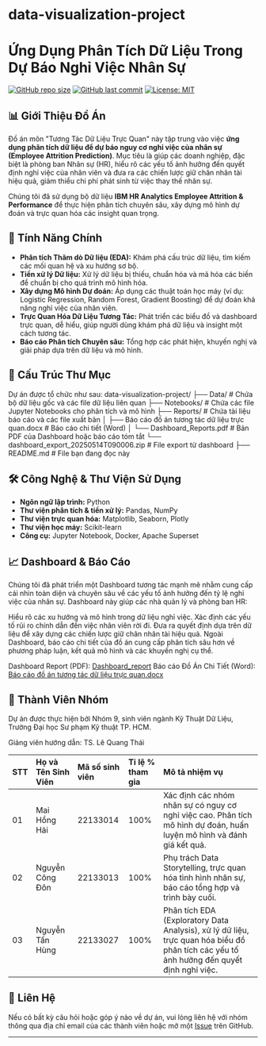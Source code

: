 # data-visualization-project
# Ứng Dụng Phân Tích Dữ Liệu Trong Dự Báo Nghỉ Việc Nhân Sự

[![GitHub repo size](https://img.shields.io/github/repo-size/maihonghai2004/data-visualization-project?style=for-the-badge)](https://github.com/maihonghai2004/data-visualization-project)
[![GitHub last commit](https://img.shields.io/github/last-commit/maihonghai2004/data-visualization-project?style=for-the-badge)](https://github.com/maihonghai2004/data-visualization-project/commits/main)
[![License: MIT](https://img.shields.io/badge/License-MIT-yellow.svg?style=for-the-badge)](https://opensource.org/licenses/MIT)

## 📊 Giới Thiệu Đồ Án

Đồ án môn "Tương Tác Dữ Liệu Trực Quan" này tập trung vào việc **ứng dụng phân tích dữ liệu để dự báo nguy cơ nghỉ việc của nhân sự (Employee Attrition Prediction)**. Mục tiêu là giúp các doanh nghiệp, đặc biệt là phòng ban Nhân sự (HR), hiểu rõ các yếu tố ảnh hưởng đến quyết định nghỉ việc của nhân viên và đưa ra các chiến lược giữ chân nhân tài hiệu quả, giảm thiểu chi phí phát sinh từ việc thay thế nhân sự.

Chúng tôi đã sử dụng bộ dữ liệu **IBM HR Analytics Employee Attrition & Performance** để thực hiện phân tích chuyên sâu, xây dựng mô hình dự đoán và trực quan hóa các insight quan trọng.

## 🚀 Tính Năng Chính

* **Phân tích Thăm dò Dữ liệu (EDA):** Khám phá cấu trúc dữ liệu, tìm kiếm các mối quan hệ và xu hướng sơ bộ.
* **Tiền xử lý Dữ liệu:** Xử lý dữ liệu bị thiếu, chuẩn hóa và mã hóa các biến để chuẩn bị cho quá trình mô hình hóa.
* **Xây dựng Mô hình Dự đoán:** Áp dụng các thuật toán học máy (ví dụ: Logistic Regression, Random Forest, Gradient Boosting) để dự đoán khả năng nghỉ việc của nhân viên.
* **Trực Quan Hóa Dữ Liệu Tương Tác:** Phát triển các biểu đồ và dashboard trực quan, dễ hiểu, giúp người dùng khám phá dữ liệu và insight một cách tương tác.
* **Báo cáo Phân tích Chuyên sâu:** Tổng hợp các phát hiện, khuyến nghị và giải pháp dựa trên dữ liệu và mô hình.

## 📂 Cấu Trúc Thư Mục

Dự án được tổ chức như sau:
data-visualization-project/
├── Data/                             # Chứa bộ dữ liệu gốc và các file dữ liệu liên quan
├── Notebooks/                        # Chứa các file Jupyter Notebooks cho phân tích và mô hình
├── Reports/                          # Chứa tài liệu báo cáo và các file xuất bản
│   ├── Báo cáo đồ án tương tác dữ liệu trực quan.docx # Báo cáo chi tiết (Word)
│   └── Dashboard_Reports.pdf         # Bản PDF của Dashboard hoặc báo cáo tóm tắt
└── dashboard_export_20250514T090006.zip # File export từ dashboard
├── README.md                         # File bạn đang đọc này


## 🛠️ Công Nghệ & Thư Viện Sử Dụng

* **Ngôn ngữ lập trình:** Python
* **Thư viện phân tích & tiền xử lý:** Pandas, NumPy
* **Thư viện trực quan hóa:** Matplotlib, Seaborn, Plotly
* **Thư viện học máy:** Scikit-learn
* **Công cụ:** Jupyter Notebook, Docker, Apache Superset 

## 📈 Dashboard & Báo Cáo

Chúng tôi đã phát triển một Dashboard tương tác mạnh mẽ nhằm cung cấp cái nhìn toàn diện và chuyên sâu về các yếu tố ảnh hưởng đến tỷ lệ nghỉ việc của nhân sự. Dashboard này giúp các nhà quản lý và phòng ban HR:

Hiểu rõ các xu hướng và mô hình trong dữ liệu nghỉ việc.
Xác định các yếu tố rủi ro chính dẫn đến việc nhân viên rời đi.
Đưa ra quyết định dựa trên dữ liệu để xây dựng các chiến lược giữ chân nhân tài hiệu quả.
Ngoài Dashboard, báo cáo chi tiết của đồ án cung cấp phân tích sâu hơn về phương pháp luận, kết quả mô hình và các khuyến nghị cụ thể.

Dashboard Report (PDF): [Dashboard_report](https://github.com/maihonghai2004/data-visualization-project/blob/8d7db46855ace3a93ff7a671d36990a65efc9d66/Dashboard_Reports.pdf) 
Báo cáo Đồ Án Chi Tiết (Word): [Báo cáo đồ án tương tác dữ liệu trực quan.docx](https://github.com/maihonghai2004/data-visualization-project/blob/8d7db46855ace3a93ff7a671d36990a65efc9d66/B%C3%A1o%20c%C3%A1o%20%C4%91%E1%BB%93%20%C3%A1n%20t%C6%B0%C6%A1ng%20t%C3%A1c%20d%E1%BB%AF%20li%E1%BB%87u%20tr%E1%BB%B1c%20quan.docx)

## 👥 Thành Viên Nhóm

Dự án được thực hiện bởi Nhóm 9, sinh viên ngành Kỹ Thuật Dữ Liệu, Trường Đại học Sư phạm Kỹ thuật TP. HCM.

Giảng viên hướng dẫn: TS. Lê Quang Thái

| STT | Họ và Tên Sinh Viên | Mã số sinh viên | Tỉ lệ % tham gia | Mô tả nhiệm vụ |
| :-- | :------------------ | :-------------- | :--------------- | :-------------- |
| 01  | Mai Hồng Hải        | 22133014        | 100%             | Xác định các nhóm nhân sự có nguy cơ nghỉ việc cao. Phân tích mô hình dự đoán, huấn luyện mô hình và đánh giá kết quả. |
| 02  | Nguyễn Công Đôn     | 22133013        | 100%             | Phụ trách Data Storytelling, trực quan hóa tình hình nhân sự, báo cáo tổng hợp và trình bày cuối. |
| 03  | Nguyễn Tấn Hùng     | 22133027        | 100%             | Phân tích EDA (Exploratory Data Analysis), xử lý dữ liệu, trực quan hóa biểu đồ phân tích các yếu tố ảnh hưởng đến quyết định nghỉ việc. |

## 📧 Liên Hệ

Nếu có bất kỳ câu hỏi hoặc góp ý nào về dự án, vui lòng liên hệ với nhóm thông qua địa chỉ email của các thành viên hoặc mở một [Issue](https://github.com/maihonghai2004/data-visualization-project/issues) trên GitHub.

---

